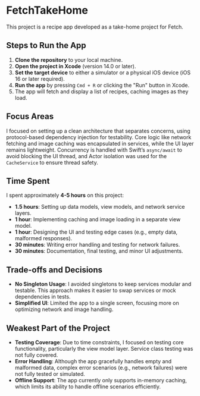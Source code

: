 # FetchTakeHome

This project is a recipe app developed as a take-home project for Fetch.

## Steps to Run the App

1. **Clone the repository** to your local machine.
2. **Open the project in Xcode** (version 14.0 or later).
3. **Set the target device** to either a simulator or a physical iOS device (iOS 16 or later required).
4. **Run the app** by pressing `Cmd + R` or clicking the "Run" button in Xcode.
5. The app will fetch and display a list of recipes, caching images as they load.

## Focus Areas

I focused on setting up a clean architecture that separates concerns, using protocol-based dependency injection for testability. Core logic like network fetching and image caching was encapsulated in services, while the UI layer remains lightweight. Concurrency is handled with Swift’s `async/await` to avoid blocking the UI thread, and Actor isolation was used for the `CacheService` to ensure thread safety.

## Time Spent

I spent approximately **4-5 hours** on this project:
- **1.5 hours**: Setting up data models, view models, and network service layers.
- **1 hour**: Implementing caching and image loading in a separate view model.
- **1 hour**: Designing the UI and testing edge cases (e.g., empty data, malformed responses).
- **30 minutes**: Writing error handling and testing for network failures.
- **30 minutes**: Documentation, final testing, and minor UI adjustments.
  
## Trade-offs and Decisions

- **No Singleton Usage**: I avoided singletons to keep services modular and testable. This approach makes it easier to swap services or mock dependencies in tests.
- **Simplified UI**: Limited the app to a single screen, focusing more on optimizing network and image handling.

## Weakest Part of the Project

- **Testing Coverage**: Due to time constraints, I focused on testing core functionality, particularly the view model layer. Service class testing was not fully covered.
- **Error Handling**: Although the app gracefully handles empty and malformed data, complex error scenarios (e.g., network failures) were not fully tested or simulated.
- **Offline Support**: The app currently only supports in-memory caching, which limits its ability to handle offline scenarios efficiently.
